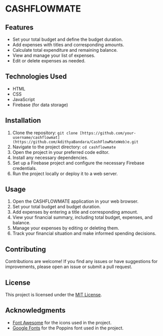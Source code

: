 <h1>CASHFLOWMATE</h1>

  <h2>Features</h2>
  <ul>
    <li>Set your total budget and define the budget duration.</li>
    <li>Add expenses with titles and corresponding amounts.</li>
    <li>Calculate total expenditure and remaining balance.</li>
    <li>View and manage your list of expenses.</li>
    <li>Edit or delete expenses as needed.</li>
  </ul>

  <h2>Technologies Used</h2>
  <ul>
    <li>HTML</li>
    <li>CSS</li>
    <li>JavaScript</li>
    <li>Firebase (for data storage)</li>
  </ul>

  <h2>Installation</h2>
  <ol>
    <li>Clone the repository: <code>git clone [https://github.com/your-username/cashflowmat](https://github.com/AdithyaBandara/CashFlowMateWeb)e.git</code></li>
    <li>Navigate to the project directory: <code>cd cashflowmate</code></li>
    <li>Open the project in your preferred code editor.</li>
    <li>Install any necessary dependencies.</li>
    <li>Set up a Firebase project and configure the necessary Firebase credentials.</li>
    <li>Run the project locally or deploy it to a web server.</li>
  </ol>

  <h2>Usage</h2>
  <ol>
    <li>Open the CASHFLOWMATE application in your web browser.</li>
    <li>Set your total budget and budget duration.</li>
    <li>Add expenses by entering a title and corresponding amount.</li>
    <li>View your financial summary, including total budget, expenses, and balance.</li>
    <li>Manage your expenses by editing or deleting them.</li>
    <li>Track your financial situation and make informed spending decisions.</li>
  </ol>

  <h2>Contributing</h2>
  <p>Contributions are welcome! If you find any issues or have suggestions for improvements, please open an issue or submit a pull request.</p>

  <h2>License</h2>
  <p>This project is licensed under the <a href="LICENSE">MIT License</a>.</p>

  <h2>Acknowledgments</h2>
  <ul>
    <li><a href="https://fontawesome.com">Font Awesome</a> for the icons used in the project.</li>
    <li><a href="https://fonts.google.com">Google Fonts</a> for the Poppins font used in the project.</li>
  </ul>
